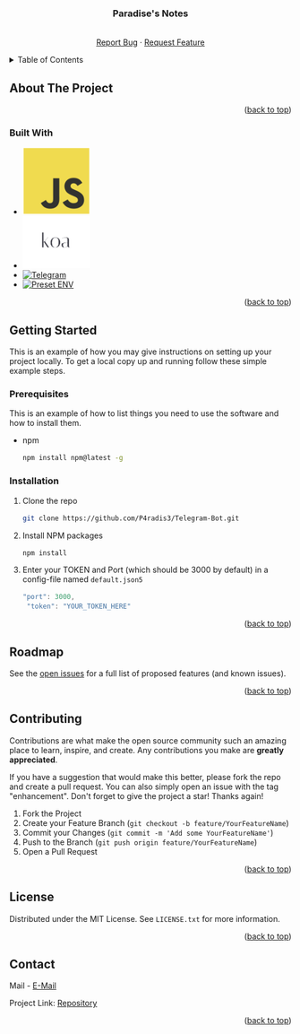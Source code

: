 <a name="readme-top"></a>

<h3 align="center">Paradise's Notes</h3>

  <p align="center">
    <br />
    <a href="https://github.com/P4radis3/Telegram-Bot/issues/new?labels=bug&template=bug-report---.md">Report Bug</a>
    ·
    <a href="https://github.com/P4radis3/Telegram-Bot/issues/new?labels=enhancement&template=feature-request---.md">Request Feature</a>
  </p>
</div>

<!-- TABLE OF CONTENTS -->
<details>
  <summary>Table of Contents</summary>
  <ol>
    <li>
      <a href="#about-the-project">About The Project</a>
      <ul>
        <li><a href="#built-with">Built With</a></li>
      </ul>
    </li>
    <li>
      <a href="#getting-started">Getting Started</a>
      <ul>
        <li><a href="#prerequisites">Prerequisites</a></li>
        <li><a href="#installation">Installation</a></li>
      </ul>
    </li>
    <li><a href="#roadmap">Roadmap</a></li>
    <li><a href="#contributing">Contributing</a></li>
    <li><a href="#license">License</a></li>
    <li><a href="#contact">Contact</a></li>
    <li><a href="#acknowledgments">Acknowledgments</a></li>
  </ol>
</details>



<!-- ABOUT THE PROJECT -->
## About The Project

<!-- [![Product Name Screen Shot][product-screenshot]](https://example.com)

Here's a blank template to get started: To avoid retyping too much info. Do a search and replace with your text editor for the following: `github_username`, `repo_name`, `twitter_handle`, `linkedin_username`, `email_client`, `email`, `project_title`, `project_description` -->

<p align="right">(<a href="#readme-top">back to top</a>)</p>



### Built With

* <a href="https://nodejs.org/en" target="_blank"><img src="https://raw.githubusercontent.com/devicons/devicon/master/icons/javascript/javascript-original.svg" width="120" alt="NodeJS" style="max-width: 100%;"></a>
* <a href="https://www.npmjs.com/package/koa" target="_blank"><img src="https://github.com/koajs/koa/blob/HEAD/docs/logo.png?raw=true" width="120" alt="KOA" style="max-width: 100%;"></a>
* <a href="https://www.npmjs.com/package/node-telegram-bot-api" target="_blank"><img src="https://logos-download.com/wp-content/uploads/2016/07/Telegram_5.x_version_2019_Logo.png" width="120" alt="Telegram" style="max-width: 100%;"></a>
* <a href="https://www.npmjs.com/package/@babel/preset-env" target="_blank"> <img src="https://raw.githubusercontent.com/babel/logo/master/babel.png" width="120" alt="Preset ENV" style="max-width: 100%;"></a>

<p align="right">(<a href="#readme-top">back to top</a>)</p>


## Getting Started

This is an example of how you may give instructions on setting up your project locally.
To get a local copy up and running follow these simple example steps.

### Prerequisites

This is an example of how to list things you need to use the software and how to install them.
* npm
  ```sh
  npm install npm@latest -g
  ```

### Installation

1. Clone the repo
   ```sh
   git clone https://github.com/P4radis3/Telegram-Bot.git
   ```
2. Install NPM packages
   ```sh
   npm install
   ```
3. Enter your TOKEN and Port (which should be 3000 by default) in a config-file named `default.json5`
   ```js
   "port": 3000,
    "token": "YOUR_TOKEN_HERE"
   ```

<p align="right">(<a href="#readme-top">back to top</a>)</p>



<!-- ROADMAP -->
## Roadmap

See the [open issues](https://github.com/P4radis3/Telegram-Bot/issues) for a full list of proposed features (and known issues).

<p align="right">(<a href="#readme-top">back to top</a>)</p>

<!-- CONTRIBUTING -->
## Contributing

Contributions are what make the open source community such an amazing place to learn, inspire, and create. Any contributions you make are **greatly appreciated**.

If you have a suggestion that would make this better, please fork the repo and create a pull request. You can also simply open an issue with the tag "enhancement".
Don't forget to give the project a star! Thanks again!

1. Fork the Project
2. Create your Feature Branch (`git checkout -b feature/YourFeatureName`)
3. Commit your Changes (`git commit -m 'Add some YourFeatureName'`)
4. Push to the Branch (`git push origin feature/YourFeatureName`)
5. Open a Pull Request

<p align="right">(<a href="#readme-top">back to top</a>)</p>

<!-- LICENSE -->
## License

Distributed under the MIT License. See `LICENSE.txt` for more information.

<p align="right">(<a href="#readme-top">back to top</a>)</p>

<!-- CONTACT -->
## Contact

Mail - [E-Mail](mailto:paradis3business@gmail.com)

Project Link: [Repository](https://github.com/P4radis3/Telegram-Bot)

<p align="right">(<a href="#readme-top">back to top</a>)</p>
